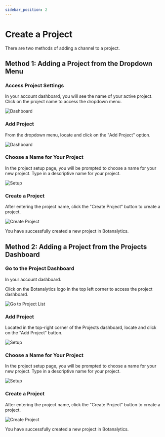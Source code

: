 ```yaml
---
sidebar_position: 2
---
```


# Create a Project

There are two methods of adding a channel to a project.

## Method 1: Adding a Project from the Dropdown Menu

### Access Project Settings

In your account dashboard, you will see the name of your active project.
Click on the project name to access the dropdown menu.

![Dashboard](@site/static/img/dashboard.png)

### Add Project

From the dropdown menu, locate and click on the "Add Project" option.

![Dashboard](@site/static/img/projects/add.png)

### Choose a Name for Your Project

In the project setup page, you will be prompted to choose a name for your new project. Type in a descriptive name for your project.

![Setup](@site/static/img/projects/name.png)

### Create a Project

After entering the project name, click the "Create Project" button to create a project.

![Create Project](@site/static/img/projects/create.png)

You have successfully created a new project in Botanalytics.

## Method 2: Adding a Project from the Projects Dashboard

### Go to the Project Dashboard

In your account dashboard.

Click on the Botanalytics logo in the top left corner to access the project dashboard.

![Go to Project List](@site/static/img/projects/go-to-list.png)


### Add Project

Located in the top-right corner of the Projects dashboard, locate and click on the "Add Project" button.

![Setup](@site/static/img/projects/list-add.png)

### Choose a Name for Your Project

In the project setup page, you will be prompted to choose a name for your new project. Type in a descriptive name for your project.

![Setup](@site/static/img/projects/name.png)

### Create a Project

After entering the project name, click the "Create Project" button to create a project.

![Create Project](@site/static/img/projects/create.png)

You have successfully created a new project in Botanalytics.